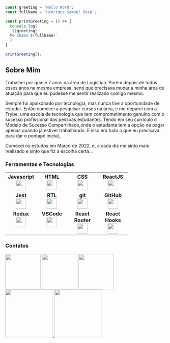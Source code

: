 ```js
const greeting = 'Hello Word';
const fullName = 'Henrique Samuel Rosa';

const printGreeting = () => {
  console.log(
  `${greeting}
  Me chamo ${fullName}`
  )
}

printGreeting();
```

<h2>Sobre Mim</h2>

<p>
  Trabalhei por quase 7 anos na área de Logistica.
  Porém depois de todos esses anos na mesma empresa, senti que
  precisava mudar a minha área de atuação para que eu pudesse me sentir realizado comigo mesmo.
  
  Sempre fui apaixonado por tecnologia, mas nunca tive a oportunidade de estudar.
  Então comecei a pesquisar cursos na área, e me deparei com a Trybe, uma escola
  de tecnologia que tem comprometimento genuíno com o sucesso
  profissional das pessoas estudantes.
  Tendo em seu curriculo o Modelo de Sucesso Compartilhado,onde o estudante tem a opção de pagar apenas quando já estiver trabalhando.
  E isso era tudo o que eu precisava para dar o pontapé inicial,
  
  Comecei os estudos em Março de 2022, e, a cada dia me sinto mais realizado e sinto
  que fiz a escolha certa...
</p>

### Ferramentas e Tecnologias

<table width="320px">
    <tbody>
        <tr valign="top">
            <td width="80px" align="center">
            <span><strong>Javascript</strong></span><br>
            <img height="32px" src="https://upload.vectorlogo.zone/logos/javascript/images/239ec8a4-163e-4792-83b6-3f6d96911757.svg">
            </td>
            <td width="80px" align="center">
            <span><strong>HTML</strong></span><br>
            <img height="32" src="https://cdn.jsdelivr.net/gh/devicons/devicon/icons/html5/html5-original.svg">
            </td>
            <td width="80px" align="center">
            <span><strong>CSS</strong></span><br>
            <img height="32px" src="https://cdn.jsdelivr.net/gh/devicons/devicon/icons/css3/css3-original.svg">
            </td>
            <td width="80px" align="center">
            <span><strong>ReactJS</strong></span><br>
            <img height="32px" src="https://cdn.jsdelivr.net/gh/devicons/devicon/icons/react/react-original.svg">
            </td>
        </tr>
        <tr valign="top">
            <td width="80px" align="center">
            <span><strong>Jest</strong></span><br>
            <img height="32px" src="https://www.vectorlogo.zone/logos/jestjsio/jestjsio-icon.svg">
            <td width="80px" align="center">
            <span><strong>RTL</strong></span><br>
            <img height="32" src="https://testing-library.com/img/octopus-128x128.png">
            </td>
            <td width="80px" align="center">
            <span><strong>git</strong></span><br>
            <img height="32px" src="https://cdn.jsdelivr.net/gh/devicons/devicon/icons/git/git-plain.svg">
            </td>
            <td width="80px" align="center">
            <span><strong>GitHub</strong></span><br>
            <img height="32px" src="https://cdn.jsdelivr.net/gh/devicons/devicon/icons/github/github-original.svg">
            </td>
        </tr>
        <tr valign="top">
            <td width="80px" align="center">
            <span><strong>Redux</strong></span><br>
            <img height="32" src="https://cdn.worldvectorlogo.com/logos/redux.svg">
            </td>
            <td width="80px" align="center">
            <span><strong>VSCode</strong></span><br>
            <img height="32px" src="https://cdn.jsdelivr.net/gh/devicons/devicon/icons/vscode/vscode-original.svg">
            </td>
            <td width="80px" align="center">
            <span><strong>React Router</strong></span><br>
            <img height="32px" src="https://cdn.pellerex.com/public/ecosystem/web/content/web-spa-routing/pellerex-spa-routing.png">
            <td width="80px" align="center">
            <span><strong>React Hooks</strong></span><br>
            <img height="32px" src="https://raw.githubusercontent.com/alDuncanson/react-hooks-snippets/master/icon.png">
            </td>
        </tr>
    </tbody>
</table>
          
### Contatos
<div >
<a target="_blank" href="mailto:samuel_kuik@hotmail.com"><img src="https://cara.gointegrator.com/wp-content/uploads/2020/12/microsoft-outlook-logo-1-1024x442.png" align="center" width="111" height"28"></a>
<a href="https://www.linkedin.com/in/henriquesrosa/" target="_blank"><img align="center" src="https://www.logo.wine/a/logo/LinkedIn/LinkedIn-Logo.wine.svg" target="_blank" width="111" height"28"></a>
<a href="https://wa.link/8vxw8j" target="_blank"><img align="center" src="https://www.adomonline.com/wp-content/uploads/2021/08/WhatsApp.png" target="_blank" width="111" height"28"></a>
</div>

<div>
<a href="https://github.com/HenriqueSamuelRosa">
<img height="150em" src="https://github-readme-stats.vercel.app/api/top-langs/?username=HenriqueSamuelRosa&layout=compact&langs_count=7&theme=dracula"/>
<img height="150em" src="https://github-readme-stats.vercel.app/api?username=HenriqueSamuelRosa&show_icons=true&theme=dracula&include_all_commits=true&count_private=true"/>
</div>
            
          

